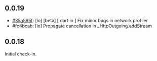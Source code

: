 ## 0.0.19

* [#35a595f](https://github.com/dart-lang/sdk/commit/35a595f66b2f55deb88e88f12fb7b89e622d26cc):
  [io] [beta] [ dart:io ] Fix minor bugs in network profiler
* [#fc4bcab](https://github.com/dart-lang/sdk/commit/fc4bcab2efd43c8928c26d66a194785f5fd52ce4):
  [io] Propagate cancellation in _HttpOutgoing.addStream

## 0.0.18

Initial check-in.
